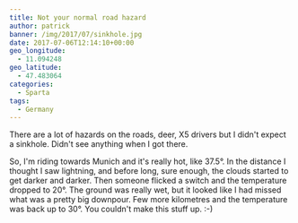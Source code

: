 ```yaml
---
title: Not your normal road hazard
author: patrick
banner: /img/2017/07/sinkhole.jpg
date: 2017-07-06T12:14:10+00:00
geo_longitude:
  - 11.094248
geo_latitude:
  - 47.483064
categories:
  - Sparta
tags:
  - Germany
---
```


There are a lot of hazards on the roads, deer, X5 drivers but I didn't expect a sinkhole. Didn't see anything when I got there. 

<!--more-->

So, I'm riding towards Munich and it's really hot, like 37.5°. In the distance I thought I saw lightning, and before long, sure enough, the clouds started to get darker and darker. Then someone flicked a switch and the temperature dropped to 20°. The ground was really wet, but it looked like I had missed what was a pretty big downpour. Few more kilometres and the temperature was back up to 30°. You couldn't make this stuff up. :-)
